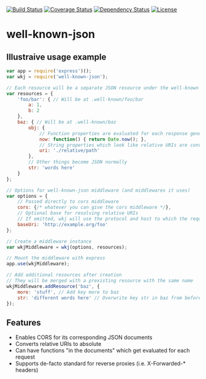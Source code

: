 [![Build
Status](https://travis-ci.org/OADA/well-known-json-js.svg)](https://travis-ci.org/OADA/well-known-json-js)
[![Coverage
Status](https://coveralls.io/repos/OADA/well-known-json-js/badge.svg?branch=master)](https://coveralls.io/r/OADA/well-known-json-js?branch=master)
[![Dependency
Status](https://david-dm.org/oada/well-known-json-js.svg)](https://david-dm.org/oada/well-known-json-js)
[![License](http://img.shields.io/:license-Apache%202.0-green.svg)](http://www.apache.org/licenses/LICENSE-2.0.html)

# well-known-json #

## Illustraive usage example ##
```Javascript
var app = require('express')();
var wkj = require('well-known-json');

// Each resource will be a separate JSON resource under the well-known enpoint
var resources = {
    'foo/bar': { // Will be at .well-known/foo/bar
        a: 1,
        b: 2
    },
    baz: { // Will be at .well-known/baz
        obj: {
            // Function properties are evaluated for each response generated
            now: function() { return Date.now(); },
            // String properties which look like relative URIs are converted to absolute URIs
            uri: './relative/path'
        },
        // Other things become JSON normally
        str: 'words here'
    }
};

// Options for well-known-json middleware (and middlewares it uses)
var options = {
    // Passed directly to cors middleware
    cors: {/* whatever you can give the cors middleware */},
    // Optional base for resolving relative URIs
    // If omitted, wkj will use the protocol and host to which the request was sent
    baseUri: 'http://example.org/foo'
};

// Create a middleware instance
var wkjMiddleware = wkj(options, resources);

// Mount the middleware with express
app.use(wkjMiddleware);

// Add additional resources after creation
// They will be merged with a prexisting resource with the same name
wkjMiddleware.addResource('baz', {
    more: 'stuff', // Add key more to baz
    str: 'different words here' // Overwrite key str in baz from before
});
```

## Features ##
* Enables CORS for its corresponding JSON documents
* Converts relative URIs to absolute
* Can have functions "in the documents" which get evaluated for each request
* Supports de-facto standard for reverse proxies (i.e. X-Forwarded-* headers)

